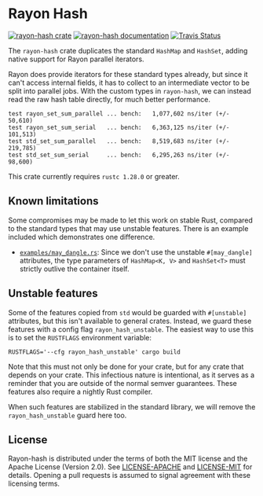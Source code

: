 # Rayon Hash

[![rayon-hash crate](https://img.shields.io/crates/v/rayon-hash.svg)](https://crates.io/crates/rayon-hash)
[![rayon-hash documentation](https://docs.rs/rayon-hash/badge.svg)](https://docs.rs/rayon-hash)
[![Travis Status](https://travis-ci.org/rayon-rs/rayon-hash.svg?branch=master)](https://travis-ci.org/rayon-rs/rayon-hash)

The `rayon-hash` crate duplicates the standard `HashMap` and `HashSet`, adding
native support for Rayon parallel iterators.

Rayon does provide iterators for these standard types already, but since it
can't access internal fields, it has to collect to an intermediate vector to be
split into parallel jobs.  With the custom types in `rayon-hash`, we can
instead read the raw hash table directly, for much better performance.

```text
test rayon_set_sum_parallel ... bench:   1,077,602 ns/iter (+/- 50,610)
test rayon_set_sum_serial   ... bench:   6,363,125 ns/iter (+/- 101,513)
test std_set_sum_parallel   ... bench:   8,519,683 ns/iter (+/- 219,785)
test std_set_sum_serial     ... bench:   6,295,263 ns/iter (+/- 98,600)
```

This crate currently requires `rustc 1.28.0` or greater.

## Known limitations

Some compromises may be made to let this work on stable Rust, compared to the
standard types that may use unstable features.  There is an example included
which demonstrates one difference.

- [`examples/may_dangle.rs`](examples/may_dangle.rs): Since we don't use the
  unstable `#[may_dangle]` attributes, the type parameters of `HashMap<K, V>`
  and `HashSet<T>` must strictly outlive the container itself.

## Unstable features

Some of the features copied from `std` would be guarded with `#[unstable]`
attributes, but this isn't available to general crates.  Instead, we guard
these features with a config flag `rayon_hash_unstable`.  The easiest way to
use this is to set the `RUSTFLAGS` environment variable:

```
RUSTFLAGS='--cfg rayon_hash_unstable' cargo build
```

Note that this must not only be done for your crate, but for any crate that
depends on your crate.  This infectious nature is intentional, as it serves as
a reminder that you are outside of the normal semver guarantees.  These
features also require a nightly Rust compiler.

When such features are stabilized in the standard library, we will remove the
`rayon_hash_unstable` guard here too.

## License

Rayon-hash is distributed under the terms of both the MIT license and the
Apache License (Version 2.0). See [LICENSE-APACHE](LICENSE-APACHE) and
[LICENSE-MIT](LICENSE-MIT) for details. Opening a pull requests is
assumed to signal agreement with these licensing terms.
